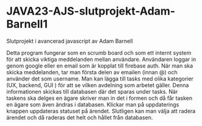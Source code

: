 # JAVA23-AJS-slutprojekt-Adam-Barnell1
 Slutprojekt i avancerad javascript av Adam Barnell

Detta program fungerar som en scrumb board och som ett internt system för att skicka viktiga meddelanden mellan användare. Användaren loggar in genom google eller en email som är kopplat till firebase auth. När man ska skicka meddelanden, tar man första delen av emailen (innan @) och använder det som username. Man kan lägga till tasks med olika kategorier (UX, backend, GUI ) för att se vilken avdelning som arbetet gäller. Denna informationen skickas till databasen där det sparas under tasks. När taskens ska delges en ägare skriver man in det i formen och då får tasken en ägare som även ändras i databasen. Klickar man på uppdaterings knappen uppdateras statuset på ärendet. Slutligen kan man välja att radera ärendet och då raderas det helt och hållet från databasen. 